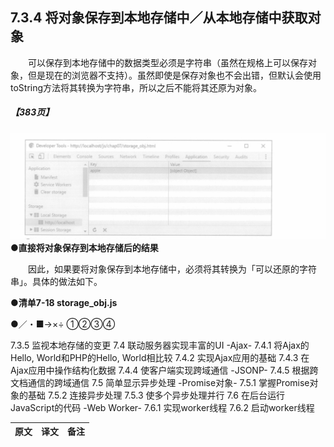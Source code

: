 ## 7.3.4 将对象保存到本地存储中／从本地存储中获取对象
&emsp;&emsp;可以保存到本地存储中的数据类型必须是字符串（虽然在规格上可以保存对象，但是现在的浏览器不支持）。虽然即使是保存对象也不会出错，但默认会使用toString方法将其转换为字符串，所以之后不能将其还原为对象。
##### 【383页】
![image](../../images/c7/スクリーンショット&#32;2019-04-12&#32;午後9.52.49.png)
**●直接将对象保存到本地存储后的结果**

&emsp;&emsp;因此，如果要将对象保存到本地存储中，必须将其转换为「可以还原的字符串」。具体的做法如下。

**●清单7-18 storage_obj.js**


●／・■→×÷
①②③④

7.3.5 监视本地存储的变更
7.4 联动服务器实现丰富的UI -Ajax-
7.4.1 将Ajax的Hello, World和PHP的Hello, World相比较
7.4.2 实现Ajax应用的基础
7.4.3 在Ajax应用中操作结构化数据
7.4.4 使客户端实现跨域通信 -JSONP-
7.4.5 根据跨文档通信的跨域通信
7.5 简单显示异步处理 -Promise对象-
7.5.1 掌握Promise对象的基础
7.5.2 连接异步处理
7.5.3 使多个异步处理并行
7.6 在后台运行JavaScript的代码 -Web Worker-
7.6.1 实现worker线程
7.6.2 启动worker线程

原文|译文|备注
:--|:--|:--